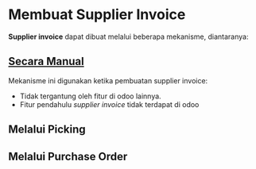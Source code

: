 # Membuat Supplier Invoice

**Supplier invoice** dapat dibuat melalui beberapa mekanisme, diantaranya:

## [Secara Manual](./membuat-manual.md)

Mekanisme ini digunakan ketika pembuatan supplier invoice:

* Tidak tergantung oleh fitur di odoo lainnya.
* Fitur pendahulu *supplier invoice* tidak terdapat di odoo

## Melalui Picking

## Melalui Purchase Order
